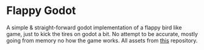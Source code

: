 # Flappy Godot
A simple & straight-forward godot implementation of a flappy bird like game, 
just to kick the tires on godot a bit. No attempt to be accurate, mostly going from
memory no how the game works. All assets from [this](https://github.com/samuelcust/flappy-bird-assets/tree/master) repository. 
 
